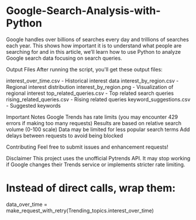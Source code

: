 # Google-Search-Analysis-with-Python
Google handles over billions of searches every day and trillions of searches each year. This shows how important it is to understand what people are searching for and in this article, we’ll learn how to use Python to analyze Google search data focusing on search queries.

Output Files
After running the script, you'll get these output files:

interest_over_time.csv - Historical interest data
interest_by_region.csv - Regional interest distribution
interest_by_region.png - Visualization of regional interest
top_related_queries.csv - Top related search queries
rising_related_queries.csv - Rising related queries
keyword_suggestions.csv - Suggested keywords

Important Notes
Google Trends has rate limits (you may encounter 429 errors if making too many requests)
Results are based on relative search volume (0-100 scale)
Data may be limited for less popular search terms
Add delays between requests to avoid being blocked

Contributing
Feel free to submit issues and enhancement requests!

Disclaimer
This project uses the unofficial Pytrends API. It may stop working if Google changes their Trends service or implements stricter rate limiting.




# Instead of direct calls, wrap them:
data_over_time = make_request_with_retry(Trending_topics.interest_over_time)
